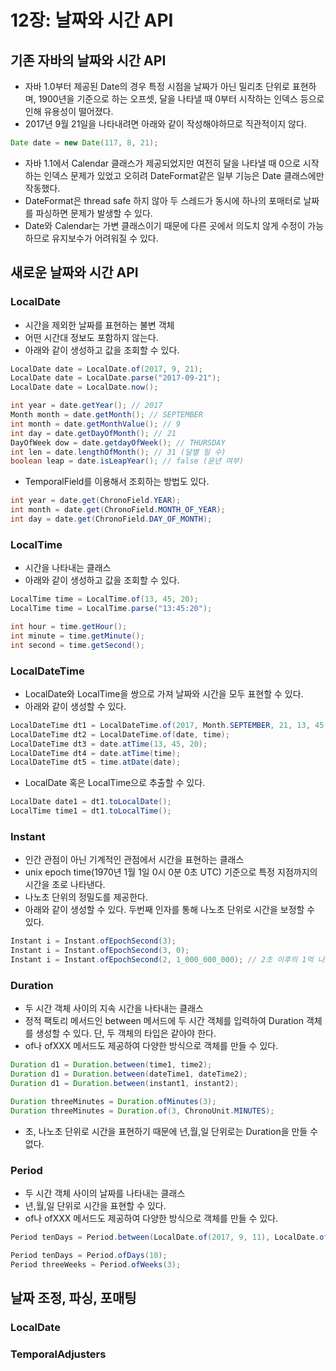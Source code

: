 # 12장: 날짜와 시간 API

## 기존 자바의 날짜와 시간 API

* 자바 1.0부터 제공된 Date의 경우 특정 시점을 날짜가 아닌 밀리초 단위로 표현하며, 1900년을 기준으로 하는 오프셋, 달을 나타낼 때 0부터 시작하는 인덱스 등으로 인해 유용성이 떨어졌다.
* 2017년 9월 21일을 나타내려면 아래와 같이 작성해야하므로 직관적이지 않다.

```java
Date date = new Date(117, 8, 21);
```

* 자바 1.1에서 Calendar 클래스가 제공되었지만 여전히 달을 나타낼 때 0으로 시작하는 인덱스 문제가 있었고 오히려 DateFormat같은 일부 기능은 Date 클래스에만 작동했다.
* DateFormat은 thread safe 하지 않아 두 스레드가 동시에 하나의 포매터로 날짜를 파싱하면 문제가 발생할 수 있다.
* Date와 Calendar는 가변 클래스이기 때문에 다른 곳에서 의도치 않게 수정이 가능하므로 유지보수가 어려워질 수 있다.

## 새로운 날짜와 시간 API

### LocalDate

* 시간을 제외한 날짜를 표현하는 불변 객체
* 어떤 시간대 정보도 포함하지 않는다.
* 아래와 같이 생성하고 값을 조회할 수 있다.

```java
LocalDate date = LocalDate.of(2017, 9, 21);
LocalDate date = LocalDate.parse("2017-09-21");
LocalDate date = LocalDate.now();

int year = date.getYear(); // 2017
Month month = date.getMonth(); // SEPTEMBER
int month = date.getMonthValue(); // 9
int day = date.getDayOfMonth(); // 21
DayOfWeek dow = date.getdayOfWeek(); // THURSDAY
int len = date.lengthOfMonth(); // 31 (달별 일 수)
boolean leap = date.isLeapYear(); // false (윤년 여부)
```

* TemporalField를 이용해서 조회하는 방법도 있다.

```java
int year = date.get(ChronoField.YEAR);
int month = date.get(ChronoField.MONTH_OF_YEAR);
int day = date.get(ChronoField.DAY_OF_MONTH);
```

### LocalTime

* 시간을 나타내는 클래스
* 아래와 같이 생성하고 값을 조회할 수 있다.

```java
LocalTime time = LocalTime.of(13, 45, 20);
LocalTime time = LocalTime.parse("13:45:20");

int hour = time.getHour();
int minute = time.getMinute();
int second = time.getSecond();
```

### LocalDateTime

* LocalDate와 LocalTime을 쌍으로 가져 날짜와 시간을 모두 표현할 수 있다.
* 아래와 같이 생성할 수 있다.

```java
LocalDateTime dt1 = LocalDateTime.of(2017, Month.SEPTEMBER, 21, 13, 45, 20);
LocalDateTime dt2 = LocalDateTime.of(date, time);
LocalDateTime dt3 = date.atTime(13, 45, 20);
LocalDateTime dt4 = date.atTime(time);
LocalDateTime dt5 = time.atDate(date);
```

* LocalDate 혹은 LocalTime으로 추출할 수 있다.

```java
LocalDate date1 = dt1.toLocalDate();
LocalTime time1 = dt1.toLocalTime();
```

### Instant

* 인간 관점이 아닌 기계적인 관점에서 시간을 표현하는 클래스
* unix epoch time(1970년 1월 1일 0시 0분 0초 UTC) 기준으로 특정 지점까지의 시간을 초로 나타낸다.
* 나노초 단위의 정밀도를 제공한다.
* 아래와 같이 생성할 수 있다. 두번째 인자를 통해 나노초 단위로 시간을 보정할 수 있다.

```java
Instant i = Instant.ofEpochSecond(3);
Instant i = Instant.ofEpochSecond(3, 0);
Instant i = Instant.ofEpochSecond(2, 1_000_000_000); // 2초 이후의 1억 나노초
```

### Duration

* 두 시간 객체 사이의 지속 시간을 나타내는 클래스
* 정적 팩토리 메서드인 between 메서드에 두 시간 객체를 입력하여 Duration 객체를 생성할 수 있다. 단, 두 객체의 타입은 같아야 한다.
* of나 ofXXX 메서드도 제공하여 다양한 방식으로 객체를 만들 수 있다.

```java
Duration d1 = Duration.between(time1, time2);
Duration d1 = Duration.between(dateTime1, dateTime2);
Duration d1 = Duration.between(instant1, instant2);

Duration threeMinutes = Duration.ofMinutes(3);
Duration threeMinutes = Duration.of(3, ChronoUnit.MINUTES);
```

* 초, 나노초 단위로 시간을 표현하기 때문에 년,월,일 단위로는 Duration을 만들 수 없다.

### Period

* 두 시간 객체 사이의 날짜를 나타내는 클래스
* 년,월,일 단위로 시간을 표현할 수 있다.
* of나 ofXXX 메서드도 제공하여 다양한 방식으로 객체를 만들 수 있다.

```java
Period tenDays = Period.between(LocalDate.of(2017, 9, 11), LocalDate.of(2017, 9, 21));

Period tenDays = Period.ofDays(10);
Period threeWeeks = Period.ofWeeks(3);
```

## 날짜 조정, 파싱, 포매팅

### LocalDate

### TemporalAdjusters











